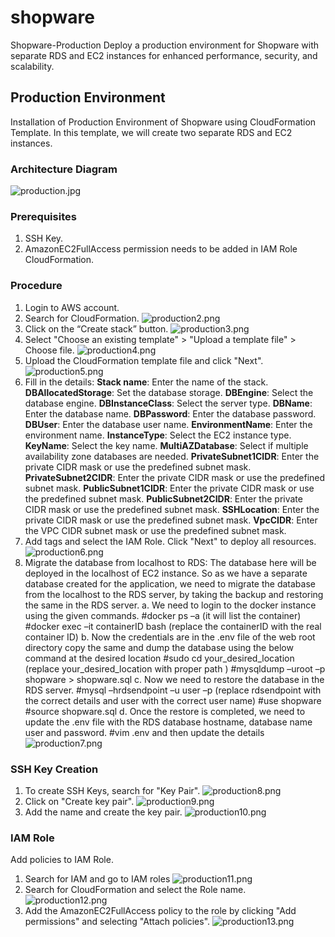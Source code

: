 # shopware

Shopware-Production
Deploy a production environment for Shopware with separate RDS and EC2 instances for enhanced performance, security, and scalability. 

## Production Environment
Installation of Production Environment of Shopware using CloudFormation Template. In this template, we will create two separate RDS and EC2 instances. 

### Architecture Diagram
![production.jpg](/images/sa-team/shopware/production.jpg)
### Prerequisites 

1. SSH Key. 
2. AmazonEC2FullAccess permission needs to be added in IAM Role CloudFormation. 

### Procedure 

1. Login to AWS account. 
2. Search for CloudFormation. 
![production2.png](/images/sa-team/shopware/production2.png)
3. Click on the “Create stack” button. 
![production3.png](/images/sa-team/shopware/production3.png)
4. Select "Choose an existing template" > "Upload a template file" > Choose file.
![production4.png](/images/sa-team/shopware/production4.png)
5. Upload the CloudFormation template file and click "Next". 
![production5.png](/images/sa-team/shopware/production5.png)
6. Fill in the details: 
	**Stack name**: Enter the name of the stack. 
	**DBAllocatedStorage**: Set the database storage. 
	**DBEngine**: Select the database engine. 
	**DBInstanceClass**: Select the server type. 
	**DBName**: Enter the database name. 
	**DBPassword**: Enter the database password. 
	**DBUser**: Enter the database user name. 
	**EnvironmentName**: Enter the environment name. 
	**InstanceType**: Select the EC2 instance type. 
	**KeyName**: Select the key name. 
	**MultiAZDatabase**: Select if multiple availability zone databases are needed. 
	**PrivateSubnet1CIDR**: Enter the private CIDR mask or use the predefined subnet mask. 
	**PrivateSubnet2CIDR**: Enter the private CIDR mask or use the predefined subnet mask. 
	**PublicSubnet1CIDR**: Enter the private CIDR mask or use the predefined subnet mask. 
	**PublicSubnet2CIDR**: Enter the private CIDR mask or use the predefined subnet mask. 
	**SSHLocation**: Enter the private CIDR mask or use the predefined subnet mask. 
	**VpcCIDR**: Enter the VPC CIDR subnet mask or use the predefined subnet mask. 
7. Add tags and select the IAM Role. Click "Next" to deploy all resources. 
![production6.png](/images/sa-team/shopware/production6.png)
8. Migrate the database from localhost to RDS: 
	The database here will be deployed in the localhost of EC2 instance. So as we have a separate database created for the application, we need to migrate the database from the localhost to the RDS server, by taking the backup and restoring the same in the RDS server. 
	a. We need to login to the docker instance using the given commands. 
 		 #docker ps –a (it will list the container) 
 		 #docker exec –it containerID bash (replace the containerID with the real container ID) 
	b. Now the credentials are in the .env file of the web root directory copy the same and dump the database using the below command at the desired location 
 		#sudo cd your_desired_location (replace your_desired_location with proper path ) 
 		#mysqldump –uroot –p shopware > shopware.sql 
	c. Now we need to restore the database in the RDS server. 
  	 #mysql –hrdsendpoint –u user –p (replace rdsendpoint with the correct details and user with the correct user name) 
 		 #use shopware 
 		 #source shopware.sql 
 	d. Once the restore is completed, we need to update the .env file with the RDS database hostname, database name user and password. 
 		 #vim .env and then update the details 
     ![production7.png](/images/sa-team/shopware/production7.png)

### SSH Key Creation
1. To create SSH Keys, search for "Key Pair". 
![production8.png](/images/sa-team/shopware/production8.png)
2. Click on "Create key pair". 
![production9.png](/images/sa-team/shopware/production9.png)
3. Add the name and create the key pair. 
![production10.png](/images/sa-team/shopware/production10.png)

### IAM Role
Add policies to IAM Role. 
1. Search for IAM and go to IAM roles
![production11.png](/images/sa-team/shopware/production11.png)
2. Search for CloudFormation and select the Role name. 
![production12.png](/images/sa-team/shopware/production12.png)
3. Add the AmazonEC2FullAccess policy to the role by clicking "Add permissions" and selecting "Attach policies".
![production13.png](/images/sa-team/shopware/production13.png)

